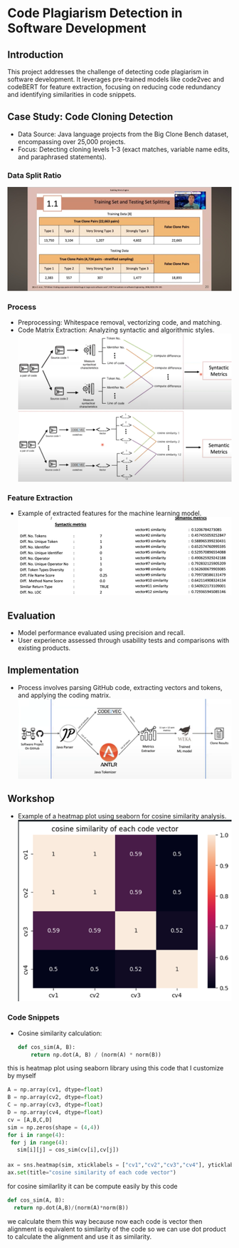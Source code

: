 # Code Plagiarism Detection in Software Development

## Introduction
This project addresses the challenge of detecting code plagiarism in software development. It leverages pre-trained models like code2vec and codeBERT for feature extraction, focusing on reducing code redundancy and identifying similarities in code snippets.

## Case Study: Code Cloning Detection
- Data Source: Java language projects from the Big Clone Bench dataset, encompassing over 25,000 projects.
- Focus: Detecting cloning levels 1-3 (exact matches, variable name edits, and paraphrased statements).

### Data Split Ratio
![Data Split](image-2.png)

### Process
- Preprocessing: Whitespace removal, vectorizing code, and matching.
- Code Matrix Extraction: Analyzing syntactic and algorithmic styles.
  ![Syntactic Matrix](image-4.png)
  ![Semantic Matrix](image-5.png)

### Feature Extraction
- Example of extracted features for the machine learning model.
  ![Extracted Features](image-6.png)

## Evaluation
- Model performance evaluated using precision and recall.
- User experience assessed through usability tests and comparisons with existing products.

## Implementation
- Process involves parsing GitHub code, extracting vectors and tokens, and applying the coding matrix.
  ![Implementation Process](image-7.png)

## Workshop
- Example of a heatmap plot using seaborn for cosine similarity analysis.
  ![Heatmap Plot](image-9.png)

### Code Snippets
- Cosine similarity calculation:
  ```python
  def cos_sim(A, B):
      return np.dot(A, B) / (norm(A) * norm(B))

  
 this is heatmap plot using seaborn library using this code that I customize by myself
 ```python
A = np.array(cv1, dtype=float)
B = np.array(cv2, dtype=float)
C = np.array(cv3, dtype=float)
D = np.array(cv4, dtype=float)
cv = [A,B,C,D]
sim = np.zeros(shape = (4,4))
for i in range(4):
  for j in range(4):
    sim[i][j] = cos_sim(cv[i],cv[j])

ax = sns.heatmap(sim, xticklabels = ["cv1","cv2","cv3","cv4"], yticklabels = ["cv1","cv2","cv3","cv4"], annot=True )
ax.set(title="cosine similarity of each code vector")
```
 for cosine similarlity it can be compute easily by this code

```python
def cos_sim(A, B):
  return np.dot(A,B)/(norm(A)*norm(B))
```
we calculate them this way because now each code is vector then alignment is equivalent to similarity of the code so we can use dot product to calculate the alignment and use it as similarity.
